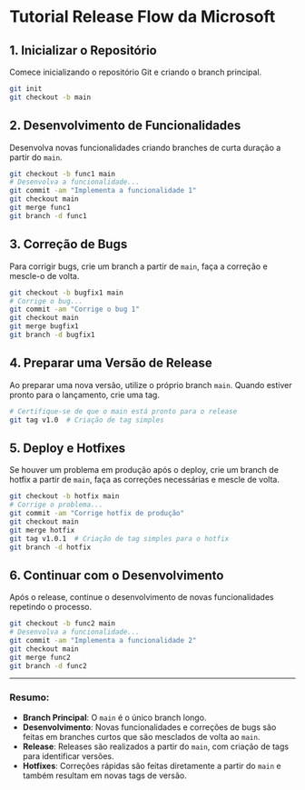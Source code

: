 
# Tutorial Release Flow da Microsoft

## 1. Inicializar o Repositório

Comece inicializando o repositório Git e criando o branch principal.

```bash
git init
git checkout -b main
```

## 2. Desenvolvimento de Funcionalidades

Desenvolva novas funcionalidades criando branches de curta duração a partir do `main`.

```bash
git checkout -b func1 main
# Desenvolva a funcionalidade...
git commit -am "Implementa a funcionalidade 1"
git checkout main
git merge func1
git branch -d func1
```

## 3. Correção de Bugs

Para corrigir bugs, crie um branch a partir de `main`, faça a correção e mescle-o de volta.

```bash
git checkout -b bugfix1 main
# Corrige o bug...
git commit -am "Corrige o bug 1"
git checkout main
git merge bugfix1
git branch -d bugfix1
```

## 4. Preparar uma Versão de Release

Ao preparar uma nova versão, utilize o próprio branch `main`. Quando estiver pronto para o lançamento, crie uma tag.

```bash
# Certifique-se de que o main está pronto para o release
git tag v1.0  # Criação de tag simples
```

## 5. Deploy e Hotfixes

Se houver um problema em produção após o deploy, crie um branch de hotfix a partir de `main`, faça as correções necessárias e mescle de volta.

```bash
git checkout -b hotfix main
# Corrige o problema...
git commit -am "Corrige hotfix de produção"
git checkout main
git merge hotfix
git tag v1.0.1  # Criação de tag simples para o hotfix
git branch -d hotfix
```

## 6. Continuar com o Desenvolvimento

Após o release, continue o desenvolvimento de novas funcionalidades repetindo o processo.

```bash
git checkout -b func2 main
# Desenvolva a funcionalidade...
git commit -am "Implementa a funcionalidade 2"
git checkout main
git merge func2
git branch -d func2
```

---

### Resumo:

- **Branch Principal**: O `main` é o único branch longo.
- **Desenvolvimento**: Novas funcionalidades e correções de bugs são feitas em branches curtos que são mesclados de volta ao `main`.
- **Release**: Releases são realizados a partir do `main`, com criação de tags para identificar versões.
- **Hotfixes**: Correções rápidas são feitas diretamente a partir do `main` e também resultam em novas tags de versão.
